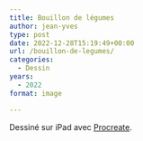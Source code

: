 ```yaml
---
title: Bouillon de légumes
author: jean-yves
type: post
date: 2022-12-28T15:19:49+00:00
url: /bouillon-de-legumes/
categories:
  - Dessin
years:
  - 2022
format: image

---
```

Dessiné sur iPad avec [Procreate](https://procreate.com/).